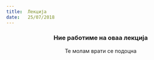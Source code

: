 ```yaml
---
title:  Лекција
date:   25/07/2018
---
```


### <center>Ние работиме на оваа лекција</center>
<center>Те молам врати се подоцна</center>